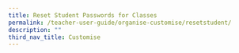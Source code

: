 ```yaml
---
title: Reset Student Passwords for Classes
permalink: /teacher-user-guide/organise-customise/resetstudent/
description: ""
third_nav_title: Customise
---
```

